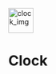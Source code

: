 [<img src="https://hadrianlau.com/wp-content/uploads/2023/09/image_2023-09-22_102841493.png" alt="clock_img" width=50>](https://launeedsa.github.io/clock/)
# Clock

